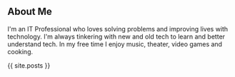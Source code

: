 ## About Me

I'm an IT Professional who loves solving problems and improving lives with technology. I'm always tinkering with new and old tech to learn and better understand tech. In my free time I enjoy music, theater, video games and cooking. 


{{ site.posts }}

